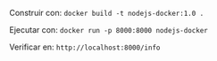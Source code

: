 Construir con: 
`docker build -t nodejs-docker:1.0 .`

Ejecutar con: 
`docker run -p 8000:8000 nodejs-docker`

Verificar en: 
`http://localhost:8000/info`

